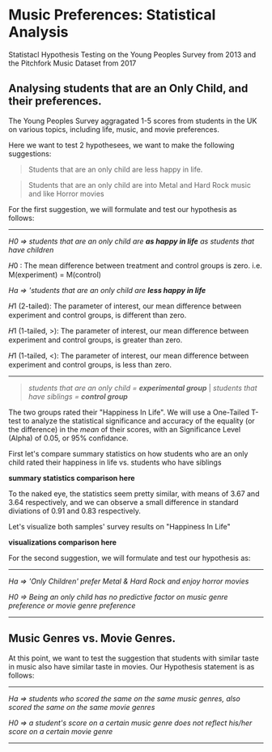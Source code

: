 # Music Preferences: Statistical Analysis
Statistacl Hypothesis Testing on the Young Peoples Survey from 2013 and the Pitchfork Music Dataset from 2017









## Analysing students that are an Only Child, and their preferences.
The Young Peoples Survey aggragated 1-5 scores from students in the UK on various topics, including life, music, and movie preferences.

Here we want to test 2 hypothesees, we want to make the following suggestions:

> Students that are an only child are less happy in life.

> Students that are an only child are into Metal and Hard Rock music and like Horror movies



For the first suggestion, we will formulate and test our hypothesis as follows:


__________

_H0 =>  students that are an only child are **as happy in life** as students that have children_

𝐻0 : The mean difference between treatment and control groups is zero. i.e.  M(experiment) = M(control)


_Ha =>  'students that are an only child are **less happy in life**_

𝐻1  (2-tailed): The parameter of interest, our mean difference between experiment and control groups, is different than zero.

𝐻1  (1-tailed, >): The parameter of interest, our mean difference between experiment and control groups, is greater than zero.

𝐻1  (1-tailed, <): The parameter of interest, our mean difference between experiment and control groups, is less than zero.

__________

> _students that are an only child = **experimental group**_ | _students that have siblings = **control group**_

The two groups rated their "Happiness In Life".  We will use a One-Tailed T-test to analyze the statistical significance and accuracy of the equality (or the difference) in the _mean_ of their scores, with an Significance Level (Alpha) of 0.05, or 95% confidance.


First let's compare summary statistics on how students who are an only child rated their happiness in life vs. students who have siblings

**summary statistics comparison here**

To the naked eye, the statistics seem pretty similar, with means of 3.67 and 3.64 respectively, and we can observe a small difference in standard diviations of 0.91 and 0.83 respectively.



Let's visualize both samples' survey results on "Happiness In Life"

**visualizations comparison here**





For the second suggestion, we will formulate and test our hypothesis as:

__________

_Ha =>  'Only Children' prefer Metal & Hard Rock and enjoy horror movies_

_H0 =>  Being an only child has no predictive factor on music genre preference or movie genre preference_

__________






## Music Genres vs. Movie Genres.

At this point, we want to test the suggestion that students with similar taste in music also have similar taste in movies.
Our Hypothesis statement is as follows:

__________

_Ha =>  students who scored the same on the same music genres, also scored the same on the same movie genres_

_H0 =>  a student's score on a certain music genre does not reflect his/her score on a certain movie genre_

__________

















